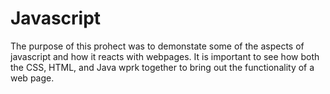 # Javascript

The purpose of this prohect was to demonstate some of the aspects of javascript and how it reacts with webpages. It is important to see how both the CSS, HTML, and Java wprk together to bring out the functionality of a web page. 
